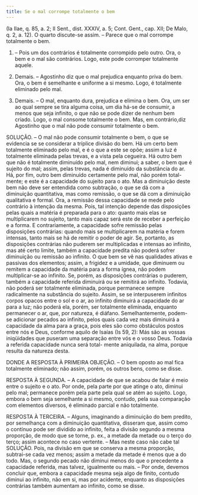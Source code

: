 ```yaml
---
title: Se o mal corrompe totalmente o bem
---
```


(Ia IIae, q. 85, a. 2; II Sent., dist. XXXIV, a. 5; Cont. Gent., cap. XII; De Malo, q. 2, a. 12).
  O quarto discute-se assim. – Parece que o mal corrompe totalmente o bem.  

1. – Pois um dos contrários é totalmente corrompido pelo outro. Ora, o bem e o mal são contrários. Logo, este pode corromper totalmente aquele.  

2. Demais. – Agostinho diz que o mal prejudica enquanto priva do bem. Ora, o bem é semelhante e uniforme a si mesmo. Logo, é totalmente eliminado pelo mal.  

3. Demais. – O mal, enquanto dura, prejudica e elimina o bem. Ora, um ser ao qual sempre se tira alguma coisa, um dia há-se de consumir, a menos que seja infinito, o que não se pode dizer de nenhum bem criado. Logo, o mal consome totalmente o bem.  Mas, em contrário,diz Agostinho que o mal não pode consumir totalmente o bem.  

SOLUÇÃO. – O mal não pode consumir totalmente o bem, o que se evidencia se se considerar a tríplice divisão do bem. Há um certo bem totalmente eliminado pelo mal, e é o que a este se opõe; assim a luz é totalmente eliminada pelas trevas, e a vista pela cegueira. Há outro bem que não é totalmente diminuído pelo mal, nem diminui; a saber, o bem que é sujeito do mal; assim, pelas trevas, nada é diminuído da substância do ar. Há, por fim, outro bem diminuído certamente pelo mal, não porém total- mente; e este é a capacidade do sujeito para o ato.  Mas a diminuição deste bem não deve ser entendida como subtração, o que se dá com a diminuição quantitativa, mas como remissão, o que se dá com a diminuição qualitativa e formal. Ora, a remissão dessa capacidade se mede pelo contrário à intenção da mesma. Pois, tal intenção depende das disposições pelas quais a matéria é preparada para o ato: quanto mais elas se multiplicarem no sujeito, tanto mais capaz será este de receber a perfeição e a forma. E contrariamente, a capacidade sofre remissão pelas disposições contrárias: quando mais se multiplicarem na matéria e forem intensas, tanto mais se há de remitir o poder de agir.  Se, portanto, as disposições contrárias não puderem ser multiplicadas e intensas ao infinito, mas até certo limite, também a capacidade predita não poderá sofrer diminuição ou remissão ao infinito. O que bem se vê nas qualidades ativas e passivas dos elementos; assim, a frigidez e a umidade, que diminuem ou remitem a capacidade da matéria para a forma ígnea, não podem multiplicar-se ao infinito. Se, porém, as disposições contrárias o puderem, também a capacidade referida diminuirá ou se remitirá ao infinito. Todavia, não poderá ser totalmente eliminada, porque permanece sempre radicalmente na substância do sujeito. Assim, se se interpuserem infinitos corpos opacos entre o sol e o ar, ao infinito diminuirá a capacidade do ar para a luz; não poderá ela, porém, ser totalmente eliminada, enquanto permanecer o ar, que, por natureza, é diáfano. Semelhantemente, podem-se adicionar pecados ao infinito, pelos quais cada vez mais diminuirá a capacidade da alma para a graça, pois eles são como obstáculos postos entre nós e Deus, conforme aquilo de Isaías (Is 59, 2): Más são as vossas iniqüidades que puseram uma separação entre vós e o vosso Deus. Todavia a referida capacidade nunca será total- mente aniquilada, na alma, porque resulta da natureza desta.  

DONDE A RESPOSTA À PRIMEIRA OBJEÇÃO. – O bem oposto ao mal fica totalmente eliminado; não assim, porém, os outros bens, como se disse. 

RESPOSTA À SEGUNDA. – A capacidade de que se acabou de falar é meio entre o sujeito e o ato. Por onde, pela parte por que atinge o ato, diminui pelo mal; permanece porém pela parte pela qual se atém ao sujeito. Logo, embora o bem seja semelhante a si mesmo, contudo, pela sua comparação com elementos diversos, é eliminado parcial e não totalmente.  

RESPOSTA À TERCEIRA. – Alguns, imaginando a diminuição do bem predito, por semelhança com a diminuição quantitativa, disseram que, assim como o contínuo pode ser dividido ao infinito, feita a divisão segundo a mesma proporção, de modo que se torne, p. ex., a metade da metade ou o terço do terço; assim acontece no caso vertente. – Mas neste caso não cabe tal SOLUÇÃO. Pois, na divisão em que se conserva a mesma proporção, subtrai-se cada vez menos; assim a metade da metade é menos que a do todo. Mas, o segundo pecado não diminui menos do que o precedente a capacidade referida, mas talvez, igualmente ou mais. – Por onde, devemos concluir que, embora a capacidade mesma seja algo de finito, contudo diminui ao infinito, não em si, mas por acidente, enquanto as disposições contrárias também aumentam ao infinito, como se disse.